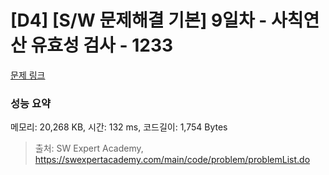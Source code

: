 # [D4] [S/W 문제해결 기본] 9일차 - 사칙연산 유효성 검사 - 1233 

[문제 링크](https://swexpertacademy.com/main/code/problem/problemDetail.do?contestProbId=AV141176AIwCFAYD) 

### 성능 요약

메모리: 20,268 KB, 시간: 132 ms, 코드길이: 1,754 Bytes



> 출처: SW Expert Academy, https://swexpertacademy.com/main/code/problem/problemList.do